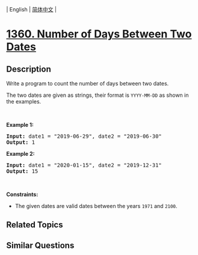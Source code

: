 
| English | [简体中文](README.md) |

# [1360. Number of Days Between Two Dates](https://leetcode-cn.com/problems/number-of-days-between-two-dates/)

## Description

<p>Write a program to count the number of days between two dates.</p>

<p>The two dates are given as strings, their format is <code>YYYY-MM-DD</code>&nbsp;as shown in the examples.</p>

<p>&nbsp;</p>
<p><strong>Example 1:</strong></p>
<pre><strong>Input:</strong> date1 = "2019-06-29", date2 = "2019-06-30"
<strong>Output:</strong> 1
</pre><p><strong>Example 2:</strong></p>
<pre><strong>Input:</strong> date1 = "2020-01-15", date2 = "2019-12-31"
<strong>Output:</strong> 15
</pre>
<p>&nbsp;</p>
<p><strong>Constraints:</strong></p>

<ul>
	<li>The given dates are valid&nbsp;dates between the years <code>1971</code> and <code>2100</code>.</li>
</ul>


## Related Topics



## Similar Questions


